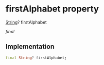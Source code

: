 


# firstAlphabet property







[String](https://api.flutter.dev/flutter/dart-core/String-class.html)? firstAlphabet
  
_<span class="feature">final</span>_






## Implementation

```dart
final String? firstAlphabet;
```







